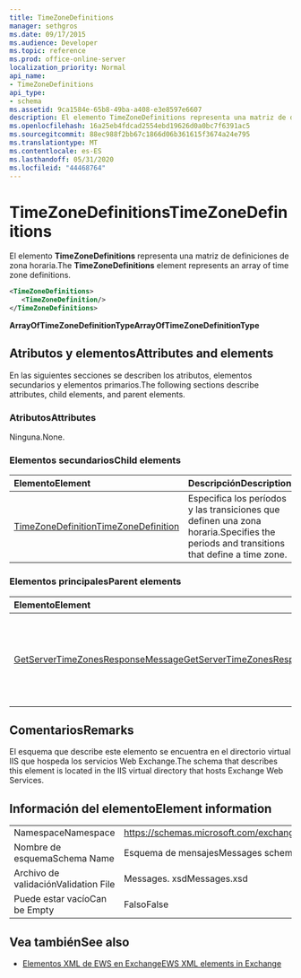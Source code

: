 ```yaml
---
title: TimeZoneDefinitions
manager: sethgros
ms.date: 09/17/2015
ms.audience: Developer
ms.topic: reference
ms.prod: office-online-server
localization_priority: Normal
api_name:
- TimeZoneDefinitions
api_type:
- schema
ms.assetid: 9ca1584e-65b8-49ba-a408-e3e8597e6607
description: El elemento TimeZoneDefinitions representa una matriz de definiciones de zona horaria.
ms.openlocfilehash: 16a25eb4fdcad2554ebd19626d0a0bc7f6391ac5
ms.sourcegitcommit: 88ec988f2bb67c1866d06b361615f3674a24e795
ms.translationtype: MT
ms.contentlocale: es-ES
ms.lasthandoff: 05/31/2020
ms.locfileid: "44468764"
---
```

# <a name="timezonedefinitions"></a><span data-ttu-id="02110-103">TimeZoneDefinitions</span><span class="sxs-lookup"><span data-stu-id="02110-103">TimeZoneDefinitions</span></span>

<span data-ttu-id="02110-104">El elemento **TimeZoneDefinitions** representa una matriz de definiciones de zona horaria.</span><span class="sxs-lookup"><span data-stu-id="02110-104">The **TimeZoneDefinitions** element represents an array of time zone definitions.</span></span> 
  
```XML
<TimeZoneDefinitions>
   <TimeZoneDefinition/>
</TimeZoneDefinitions>
```

 <span data-ttu-id="02110-105">**ArrayOfTimeZoneDefinitionType**</span><span class="sxs-lookup"><span data-stu-id="02110-105">**ArrayOfTimeZoneDefinitionType**</span></span>
## <a name="attributes-and-elements"></a><span data-ttu-id="02110-106">Atributos y elementos</span><span class="sxs-lookup"><span data-stu-id="02110-106">Attributes and elements</span></span>

<span data-ttu-id="02110-107">En las siguientes secciones se describen los atributos, elementos secundarios y elementos primarios.</span><span class="sxs-lookup"><span data-stu-id="02110-107">The following sections describe attributes, child elements, and parent elements.</span></span>
  
### <a name="attributes"></a><span data-ttu-id="02110-108">Atributos</span><span class="sxs-lookup"><span data-stu-id="02110-108">Attributes</span></span>

<span data-ttu-id="02110-109">Ninguna.</span><span class="sxs-lookup"><span data-stu-id="02110-109">None.</span></span>
  
### <a name="child-elements"></a><span data-ttu-id="02110-110">Elementos secundarios</span><span class="sxs-lookup"><span data-stu-id="02110-110">Child elements</span></span>

|<span data-ttu-id="02110-111">**Elemento**</span><span class="sxs-lookup"><span data-stu-id="02110-111">**Element**</span></span>|<span data-ttu-id="02110-112">**Descripción**</span><span class="sxs-lookup"><span data-stu-id="02110-112">**Description**</span></span>|
|:-----|:-----|
|[<span data-ttu-id="02110-113">TimeZoneDefinition</span><span class="sxs-lookup"><span data-stu-id="02110-113">TimeZoneDefinition</span></span>](timezonedefinition.md) <br/> |<span data-ttu-id="02110-114">Especifica los períodos y las transiciones que definen una zona horaria.</span><span class="sxs-lookup"><span data-stu-id="02110-114">Specifies the periods and transitions that define a time zone.</span></span>  <br/> |
   
### <a name="parent-elements"></a><span data-ttu-id="02110-115">Elementos principales</span><span class="sxs-lookup"><span data-stu-id="02110-115">Parent elements</span></span>

|<span data-ttu-id="02110-116">**Elemento**</span><span class="sxs-lookup"><span data-stu-id="02110-116">**Element**</span></span>|<span data-ttu-id="02110-117">**Descripción**</span><span class="sxs-lookup"><span data-stu-id="02110-117">**Description**</span></span>|
|:-----|:-----|
|[<span data-ttu-id="02110-118">GetServerTimeZonesResponseMessage</span><span class="sxs-lookup"><span data-stu-id="02110-118">GetServerTimeZonesResponseMessage</span></span>](getservertimezonesresponsemessage.md) <br/> |<span data-ttu-id="02110-119">Contiene el estado y el resultado de una solicitud de [operación GetServerTimeZones](getservertimezones-operation.md) .</span><span class="sxs-lookup"><span data-stu-id="02110-119">Contains the status and result of a [GetServerTimeZones operation](getservertimezones-operation.md) request.</span></span>  <br/> |
   
## <a name="remarks"></a><span data-ttu-id="02110-120">Comentarios</span><span class="sxs-lookup"><span data-stu-id="02110-120">Remarks</span></span>

<span data-ttu-id="02110-121">El esquema que describe este elemento se encuentra en el directorio virtual IIS que hospeda los servicios Web Exchange.</span><span class="sxs-lookup"><span data-stu-id="02110-121">The schema that describes this element is located in the IIS virtual directory that hosts Exchange Web Services.</span></span>
  
## <a name="element-information"></a><span data-ttu-id="02110-122">Información del elemento</span><span class="sxs-lookup"><span data-stu-id="02110-122">Element information</span></span>

|||
|:-----|:-----|
|<span data-ttu-id="02110-123">Namespace</span><span class="sxs-lookup"><span data-stu-id="02110-123">Namespace</span></span>  <br/> |https://schemas.microsoft.com/exchange/services/2006/messages  <br/> |
|<span data-ttu-id="02110-124">Nombre de esquema</span><span class="sxs-lookup"><span data-stu-id="02110-124">Schema Name</span></span>  <br/> |<span data-ttu-id="02110-125">Esquema de mensajes</span><span class="sxs-lookup"><span data-stu-id="02110-125">Messages schema</span></span>  <br/> |
|<span data-ttu-id="02110-126">Archivo de validación</span><span class="sxs-lookup"><span data-stu-id="02110-126">Validation File</span></span>  <br/> |<span data-ttu-id="02110-127">Messages. xsd</span><span class="sxs-lookup"><span data-stu-id="02110-127">Messages.xsd</span></span>  <br/> |
|<span data-ttu-id="02110-128">Puede estar vacío</span><span class="sxs-lookup"><span data-stu-id="02110-128">Can be Empty</span></span>  <br/> |<span data-ttu-id="02110-129">Falso</span><span class="sxs-lookup"><span data-stu-id="02110-129">False</span></span>  <br/> |
   
## <a name="see-also"></a><span data-ttu-id="02110-130">Vea también</span><span class="sxs-lookup"><span data-stu-id="02110-130">See also</span></span>



- [<span data-ttu-id="02110-131">Elementos XML de EWS en Exchange</span><span class="sxs-lookup"><span data-stu-id="02110-131">EWS XML elements in Exchange</span></span>](ews-xml-elements-in-exchange.md)

